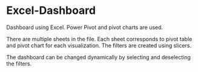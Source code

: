# Excel-Dashboard

Dashboard using Excel. 
Power Pivot and pivot charts are used.

There are multiple sheets in the file. Each sheet corresponds to pivot table and pivot chart for each visualization.
The filters are created using slicers.

The dashboard can be changed dynamically by selecting and deselecting the filters.


